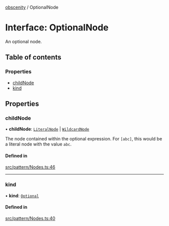 [obscenity](../README.md) / OptionalNode

# Interface: OptionalNode

An optional node.

## Table of contents

### Properties

- [childNode](OptionalNode.md#childnode)
- [kind](OptionalNode.md#kind)

## Properties

### childNode

• **childNode**: [`LiteralNode`](LiteralNode.md) \| [`WildcardNode`](WildcardNode.md)

The node contained within the optional expression. For `[abc]`, this
would be a literal node with the value `abc`.

#### Defined in

[src/pattern/Nodes.ts:46](https://github.com/jo3-l/obscenity/blob/eb9fc78/src/pattern/Nodes.ts#L46)

___

### kind

• **kind**: [`Optional`](../enums/SyntaxKind.md#optional)

#### Defined in

[src/pattern/Nodes.ts:40](https://github.com/jo3-l/obscenity/blob/eb9fc78/src/pattern/Nodes.ts#L40)

